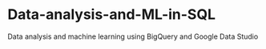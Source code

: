 # Data-analysis-and-ML-in-SQL
Data analysis and machine learning using BigQuery and Google Data Studio
